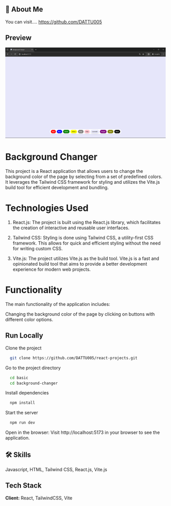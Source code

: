 ## 🚀 About Me

You can visit....
https://github.com/DATTU005

## Preview

![App Screenshot](./public/Preview.png)

# Background Changer

This project is a React application that allows users to change the background color of the page by selecting from a set of predefined colors. It leverages the Tailwind CSS framework for styling and utilizes the Vite.js build tool for efficient development and bundling.

# Technologies Used

1. React.js: The project is built using the React.js library, which facilitates the creation of interactive and reusable user interfaces.

2. Tailwind CSS: Styling is done using Tailwind CSS, a utility-first CSS framework. This allows for quick and efficient styling without the need for writing custom CSS.

3. Vite.js: The project utilizes Vite.js as the build tool. Vite.js is a fast and opinionated build tool that aims to provide a better development experience for modern web projects.

# Functionality

The main functionality of the application includes:

Changing the background color of the page by clicking on buttons with different color options.

## Run Locally

Clone the project

```bash
  git clone https://github.com/DATTU005/react-projects.git
```

Go to the project directory

```bash
  cd basic
  cd background-changer
```

Install dependencies

```bash
  npm install
```

Start the server

```bash
  npm run dev
```

Open in the browser: Visit http://localhost:5173 in your browser to see the application.

## 🛠 Skills

Javascript, HTML, Tailwind CSS, React.js, Vite.js

## Tech Stack

**Client:** React, TailwindCSS, Vite
